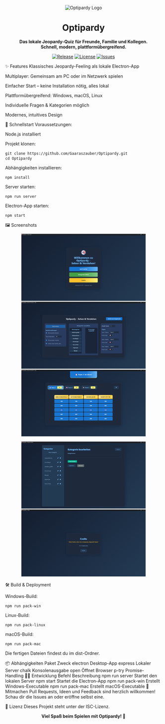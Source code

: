 <p align="center"> <img src="icon.ico" alt="Optipardy Logo" width="120" /> </p> <h1 align="center">Optipardy</h1> <p align="center"> <b>Das lokale Jeopardy-Quiz für Freunde, Familie und Kollegen.<br> Schnell, modern, plattformübergreifend.</b> </p> <p align="center"> <a href="https://github.com/Gaaraszauber/Optipardy/releases"><img src="https://img.shields.io/github/v/release/Gaaraszauber/Optipardy?style=flat-square" alt="Release"></a> <a href="https://github.com/Gaaraszauber/Optipardy/blob/main/LICENSE"><img src="https://img.shields.io/badge/license-ISC-blue.svg?style=flat-square" alt="License"></a> <a href="https://github.com/Gaaraszauber/Optipardy/issues"><img src="https://img.shields.io/github/issues/Gaaraszauber/Optipardy?style=flat-square" alt="Issues"></a> </p>
✨ Features
Klassisches Jeopardy-Feeling als lokale Electron-App

Multiplayer: Gemeinsam am PC oder im Netzwerk spielen

Einfacher Start – keine Installation nötig, alles lokal

Plattformübergreifend: Windows, macOS, Linux

Individuelle Fragen & Kategorien möglich

Modernes, intuitives Design

🚀 Schnellstart
Voraussetzungen:

Node.js installiert

Projekt klonen:
```
git clone https://github.com/Gaaraszauber/Optipardy.git
cd Optipardy
```
Abhängigkeiten installieren:
```
npm install
```
Server starten:
```
npm run server
```
Electron-App starten:
```
npm start
```
🖼️ Screenshots
<p align="center"> <img src="screenshots/main.png" alt="Optipardy Menü" width="400"/> <img src="screenshots/gamelobby.png" alt="Optipardy Lobby" width="400"/> <img src="screenshots/Board.png" alt="Optipardy Board" width="400"/>  </p>
<p align="center"> <img src="screenshots/edit.png" alt="Optipardy Editor" width="400"/>  <img src="screenshots/credits.png" alt="Optipardy Credits" width="400"/>  </p>

🛠️ Build & Deployment

Windows-Build:
```
npm run pack-win
```
Linux-Build:
```
npm run pack-linux
```
macOS-Build:
```
npm run pack-mac
```
Die fertigen Dateien findest du im dist-Ordner.

📦 Abhängigkeiten
Paket	Zweck
electron	Desktop-App
express	Lokaler Server
chalk	Konsolenausgabe
open	Öffnet Browser
p-try	Promise-Handling
👩‍💻 Entwicklung
Befehl	Beschreibung
npm run server	Startet den lokalen Server
npm start	Startet die Electron-App
npm run pack-win	Erstellt Windows-Executable
npm run pack-mac	Erstellt macOS-Executable
🤝 Mitmachen
Pull Requests, Ideen und Feedback sind herzlich willkommen!
Schau dir die Issues an oder eröffne selbst eine.

📄 Lizenz
Dieses Projekt steht unter der ISC-Lizenz.

<p align="center"> <b>Viel Spaß beim Spielen mit Optipardy! 🎉</b> </p>
